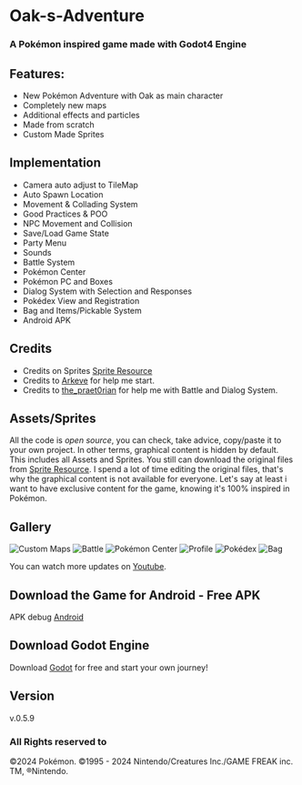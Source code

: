 # Oak-s-Adventure

### A Pokémon inspired game made with Godot4 Engine

## Features:

- New Pokémon Adventure with Oak as main character
- Completely new maps
- Additional effects and particles
- Made from scratch
- Custom Made Sprites

## Implementation

- Camera auto adjust to TileMap
- Auto Spawn Location
- Movement & Collading System
- Good Practices & POO
- NPC Movement and Collision
- Save/Load Game State
- Party Menu
- Sounds
- Battle System
- Pokémon Center
- Pokémon PC and Boxes
- Dialog System with Selection and Responses
- Pokédex View and Registration
- Bag and Items/Pickable System
- Android APK

## Credits

- Credits on Sprites [Sprite Resource](https://www.spriters-resource.com/)
- Credits to [Arkeve](https://www.youtube.com/@Arkeve) for help me start.
- Credits to [the_praet0rian](https://www.youtube.com/@the_praet0rian) for help me with Battle and Dialog System.

## Assets/Sprites

All the code is *open source*, you can check, take advice, copy/paste it to your own project.
In other terms, graphical content is hidden by default. This includes all Assets and Sprites.
You still can download the original files from [Sprite Resource](https://www.spriters-resource.com/).
I spend a lot of time editing the original files, that's why the graphical content is not available for everyone.
Let's say at least i want to have exclusive content for the game, knowing it's 100% inspired in Pokémon.

## Gallery

![Custom Maps](https://i.ibb.co/vqCfCFj/galery1.png "Custom Maps")
![Battle](https://i.ibb.co/cQCjZKB/galery2.png "Pokémon Battle")
![Pokémon Center](https://i.ibb.co/vLxQn1m/galery3.png "Pokémon Boxes")
![Profile](https://i.ibb.co/J2ZyFv4/profile.png "Oak Profile")
![Pokédex](https://i.ibb.co/3hpr0zv/pokedex.png "Pokédex Screen")
![Bag](https://i.ibb.co/Gc9PR19/bag.png "Bag Screen")

You can watch more updates on [Youtube](https://www.youtube.com/@AllisonCode).

## Download the Game for Android - Free APK
APK debug [Android](https://mega.nz/file/dpJj0ShL#0ChB1ql7UXlPIM-_xoUGndGHZcduL_2yEJWercZqugo)

## Download Godot Engine
Download [Godot](https://godotengine.org/) for free and start your own journey!

## Version
v.0.5.9

### All Rights reserved to
&copy;2024 Pokémon. ©1995 - 2024 Nintendo/Creatures Inc./GAME FREAK inc. TM, ®Nintendo.
